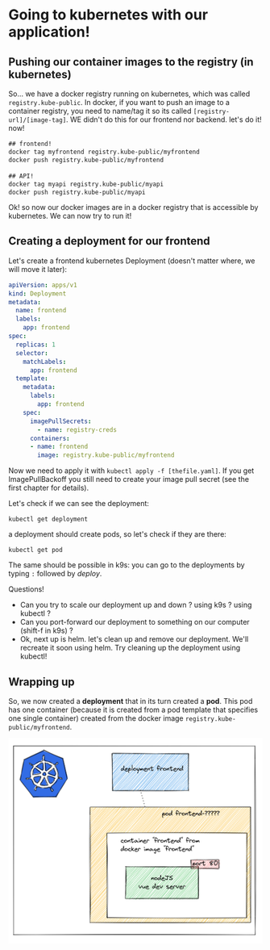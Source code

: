 # Going to kubernetes with our application!

## Pushing our container images to the registry (in kubernetes)

So... we have a docker registry running on kubernetes, which was called `registry.kube-public`. In docker, if you want to push an image to a container registry, you need to name/tag it so its called `[registry-url]/[image-tag]`. WE didn't do this for our frontend nor backend. let's do it! now!

```shell
## frontend!
docker tag myfrontend registry.kube-public/myfrontend
docker push registry.kube-public/myfrontend

## API!
docker tag myapi registry.kube-public/myapi
docker push registry.kube-public/myapi
```

Ok! so now our docker images are in a docker registry that is accessible by kubernetes. We can now try to run it!

## Creating a deployment for our frontend

Let's create a frontend kubernetes Deployment (doesn't matter where, we will move it later):

```yaml
apiVersion: apps/v1
kind: Deployment
metadata:
  name: frontend
  labels:
    app: frontend
spec:
  replicas: 1
  selector:
    matchLabels:
      app: frontend
  template:
    metadata:
      labels:
        app: frontend
    spec:
      imagePullSecrets:
        - name: registry-creds
      containers:
      - name: frontend
        image: registry.kube-public/myfrontend
```

Now we need to apply it with `kubectl apply -f [thefile.yaml]`. If you get ImagePullBackoff you still need to create your image pull secret (see the first chapter for details).



Let's check if we can see the deployment:

```shell
kubectl get deployment
```

a deployment should create pods, so let's check if they are there:

```shell
kubectl get pod
```

The same should be possible in k9s: you can go to the deployments by typing `:` followed by *deploy*.


Questions!

* Can you try to scale our deployment up and down ? using k9s ? using kubectl ?
* Can you port-forward our deployment to something on our computer (shift-f in k9s) ?
* Ok, next up is helm. let's clean up and remove our deployment. We'll recreate it soon using helm. Try cleaning up the deployment using kubectl!


## Wrapping up

So, we now created a **deployment** that in its turn created a **pod**. This pod has one container (because it is created from a pod template that specifies one single container) created from the docker image `registry.kube-public/myfrontend`.

![frontend-deployment](../imgs/frontend-deployment.png)

